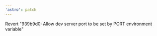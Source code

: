 ```yaml
---
'astro': patch
---
```


Revert "939b9d0: Allow dev server port to be set by PORT environment variable"
